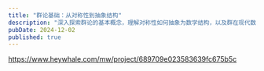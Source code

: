 ```yaml
---
title: "群论基础：从对称性到抽象结构"
description: "深入探索群论的基本概念，理解对称性如何抽象为数学结构，以及群在现代数学中的核心地位"
pubDate: 2024-12-02
published: true
---
```

https://www.heywhale.com/mw/project/689709e023583639fc675b5c
